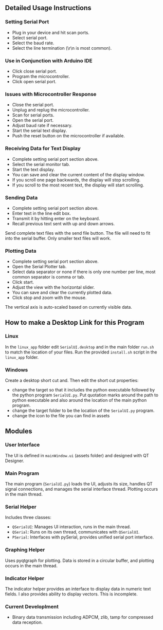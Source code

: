 ## Detailed Usage Instructions

### Setting Serial Port
- Plug in your device and hit scan ports.
- Select serial port.
- Select the baud rate.
- Select the line termination (\r\n is most common).

### Use in Conjunction with Arduino IDE
- Click close serial port.
- Program the microcontroller.
- Click open serial port.

### Issues with Microcontroller Response
- Close the serial port.
- Unplug and replug the microcontroller.
- Scan for serial ports.
- Open the serial port.
- Adjust baud rate if necessary.
- Start the serial text display.
- Push the reset button on the microcontroller if available.

### Receiving Data for Text Display
- Complete setting serial port section above.
- Select the serial monitor tab.
- Start the text display.
- You can save and clear the current content of the display window.
- If you scroll one page backwards, the display will stop scrolling.
- If you scroll to the most recent text, the display will start scrolling.

### Sending Data
- Complete setting serial port section above.
- Enter text in the line edit box.
- Transmit it by hitting enter on the keyboard.
- Recall previous text sent with up and down arrows.

Send complete text files with the send file button. 
The file will need to fit into the serial buffer. Only smaller text files will work.

### Plotting Data
- Complete setting serial port section above.
- Open the Serial Plotter tab.
- Select data separator or none if there is only one number per line, most common separator is comma or tab. 
- Click start.
- Adjust the view with the horizontal slider.
- You can save and clear the currently plotted data.
- Click stop and zoom with the mouse.

The vertical axis is auto-scaled based on currently visible data.

## How to make a Desktop Link for this Program

### Linux
In the `linux_app` folder edit `SerialUI.desktop` and in the main folder `run.sh` to match the location of your files. Run the provided `install.sh` script in the `linux_app` folder.

### Windows
Create a desktop short cut and.
Then edit the short cut properties:
- change the target so that it includes the python executable followed by the python program `SerialUI.py`. Put quotation marks around the path to python executable and also around the location of the main python program.
- change the target folder to be the location of the `SerialUI.py` program.
- change the icon to the file you can find in assets

## Modules

### User Interface
The UI is defined in `mainWindow.ui` (assets folder) and designed with QT Designer.

### Main Program
The main program (`SerialUI.py`) loads the UI, adjusts its size, handles QT signal connections, and manages the serial interface thread. Plotting occurs in the main thread.

### Serial Helper
Includes three classes:
- `QSerialUI`: Manages UI interaction, runs in the main thread.
- `QSerial`: Runs on its own thread, communicates with `QSerialUI`.
- `PSerial`: Interfaces with pySerial, provides unified serial port interface.

### Graphing Helper
Uses pyqtgraph for plotting. Data is stored in a circular buffer, and plotting occurs in the main thread.

### Indicator Helper
The indicator helper provides an interface to display data in numeric text fields. I also provides ability to display vectors. This is incomplete.

### Current Developlment
- Binary data transmission including ADPCM, zlib, tamp for compressed data reception.

